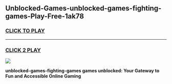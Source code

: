 
## Unblocked-Games-unblocked-games-fighting-games-Play-Free-1ak78
<h3>
<a href="https://premium76.site?title=unblocked-games-fighting-games&ref=18A1">CLICK TO PLAY</a></h3>
<hr>

<h3>
<a href="https://premium76.site?title=unblocked-games-fighting-games&ref=18A1">CLICK 2 PLAY</a>
  
</h3>

<a href="https://premium76.site?title=unblocked-games-fighting-games&ref=18A1"><img src="https://clearcache.store/games.png"></a>


**unblocked-games-fighting-games games unblocked: Your Gateway to Fun and Accessible Online Gaming**
